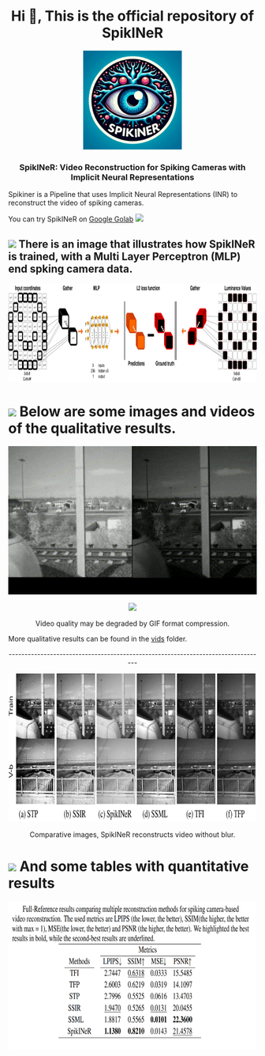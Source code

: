 <h1 align="center">Hi 👋, This is the official repository of SpikINeR </h1>

<p align="center">
<img src="https://github.com/SpiKINer/SpikINeR/blob/main/imgs/SpiKINer.png" height="200" />
</p>

<h3 align="center">SpikINeR: Video Reconstruction for Spiking Cameras with Implicit Neural Representations</h3>
  
Spikiner is a Pipeline that uses Implicit Neural Representations (INR) to reconstruct the video of spiking cameras.

You can try SpikINeR on [Google Golab](https://colab.research.google.com/drive/1y3S9V3smWDdXoCqh_7dRofaONx0TS79E?usp=sharing) 
[<img src="https://img.shields.io/badge/-colab-05122A?style=flat&logo=googlecolab"/>](https://colab.research.google.com/drive/1y3S9V3smWDdXoCqh_7dRofaONx0TS79E?usp=sharing)


## <img src="https://th.bing.com/th/id/R.011db7f1e14cdcefd5ed8b056f70d038?rik=NHHx7PD%2bLTi5YA&riu=http%3a%2f%2fui.trinine.net%2fwp%2fwp-content%2fuploads%2f2016%2f06%2f20160602_GraphAnimeIcon.gif&ehk=TXXGvgTPI6i%2f5xQe%2fW3mnT36hQPfIBwZcQsaKAlJWhs%3d&risl=&pid=ImgRaw&r=0" width="25"> <b>There is an image that illustrates how SpikINeR is trained, with a Multi Layer Perceptron (MLP) end spking camera data.</b>



<p align="center">
<img src="https://github.com/SpiKINer/SpikINeR/blob/main/imgs/SpikINeR_t.png" height="200" />
</p>





# <img src="https://www.bestundertaking.net:81/images/videoLogo.gif" width ="25"> <b>Below are some images and videos of the qualitative results.</b>   


<p align="center">
<img src="https://github.com/SpiKINer/SpikINeR/blob/main/vids/train-spikINer.gif" height="300" />
</p>

</p>
<p align="center">
<img src="https://github.com/SpiKINer/SpikINeR/blob/main/vids/train_all_720.gif" height="600" />
</p>

<p align="center">
Video quality may be degraded by GIF format compression.
</p>


More qualitative results can be found in the [vids](https://github.com/SpiKINer/SpikINeR/tree/main/vids) folder.
<p align="center">
---------------------------------------------------------------------------------
</p>
<p align="center">
<img src="https://github.com/SpiKINer/SpikINeR/blob/main/imgs/spikiner_train.png" height="300" />
</p>




<p align="center">
Comparative images, SpikINeR reconstructs video without blur.
</p>

# <img src="https://media.giphy.com/media/iY8CRBdQXODJSCERIr/giphy.gif" width="25"> <b>And some tables with quantitative results</b>

<p align="center">
<img src="https://github.com/SpiKINer/SpikINeR/blob/main/imgs/table.png" height="300" />
</p>


